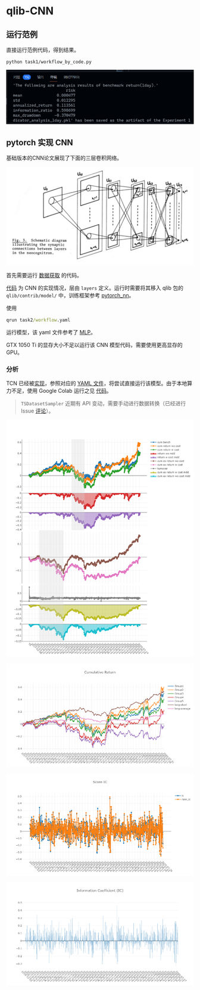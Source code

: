 # qlib-CNN

## 运行范例

直接运行范例代码，得到结果。

```
python task1/workflow_by_code.py
```

![](task1/pass.png)

## pytorch 实现 CNN

基础版本的CNN论文展现了下面的三层卷积网络。

![](img/oldcnn.png)

首先需要运行 [数据获取](task2/get_data.ipynb) 的代码。

[代码](task2/pytorch_cnn.py) 为 CNN 的实现情况，层由 `layers` 定义。运行时需要将其移入 qlib 包的 `qlib/contrib/model/` 中，训练框架参考 [pytorch_nn](https://github.com/microsoft/qlib/blob/main/qlib/contrib/model/pytorch_nn.py)。

使用
```cmd
qrun task2/workflow.yaml
```
运行模型，该 yaml 文件参考了 [MLP](https://github.com/microsoft/qlib/blob/main/examples/benchmarks/MLP/workflow_config_mlp_Alpha158.yaml)。

GTX 1050 Ti 的显存大小不足以运行该 CNN 模型代码，需要使用更高显存的 GPU。

### 分析

TCN 已经被[实现](https://github.com/microsoft/qlib/blob/main/qlib/contrib/model/pytorch_tcn_ts.py)，参照对应的 [YAML 文件](task3/workflow_config_tcn_Alpha158.yaml)，将尝试直接运行该模型。由于本地算力不足，使用 Google Colab 运行之见 [代码](task3/workflow_tcn.ipynb)。

> `TSDatasetSampler` 近期有 API 变动，需要手动进行数据转换（已经进行 Issue [评论](https://github.com/microsoft/qlib/issues/411#issuecomment-993484655)）。

![](img/report.png)

![](img/return.png)

![](img/scoreIC.png)

![](img/IC.png)